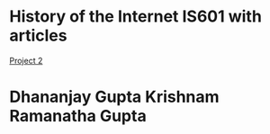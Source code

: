 <h1>History of the Internet IS601 with articles</h1>

[Project 2](http://article23.eastus.azurecontainer.io)


<h1>Dhananjay Gupta Krishnam Ramanatha Gupta</h1>
